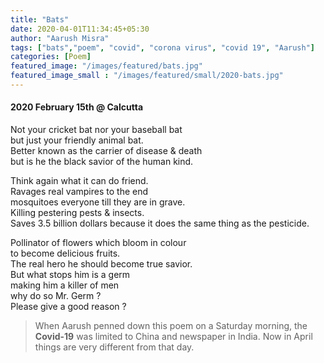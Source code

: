 ```yaml
---
title: "Bats"
date: 2020-04-01T11:34:45+05:30
author: "Aarush Misra"
tags: ["bats","poem", "covid", "corona virus", "covid 19", "Aarush"]
categories: [Poem]
featured_image: "/images/featured/bats.jpg"
featured_image_small : "/images/featured/small/2020-bats.jpg"
---
```


#### 2020 February 15th @ Calcutta ####

Not your cricket bat nor your baseball bat  
but just your friendly animal bat.  
Better known as the carrier of disease & death  
but is he the black savior of the human kind.  
  
Think again what it can do friend.  
Ravages real vampires to the end  
mosquitoes everyone till they are in grave.  
Killing pestering pests & insects.  
Saves 3.5 billion dollars because it does the same thing as the pesticide.  
  
Pollinator of flowers which bloom in colour  
to become delicious fruits.  
The real hero he should become true savior.  
But what stops him is a germ  
making him a killer of men  
why do so Mr. Germ ?  
Please give a good reason ?  
  
>When Aarush penned down this poem on a Saturday morning, the **Covid-19** was limited to China and newspaper in India. Now in April things are very different from that day.

